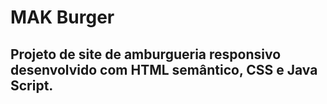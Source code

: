 # MAK Burger

## Projeto de site de amburgueria responsivo desenvolvido com HTML semântico, CSS e Java Script. 